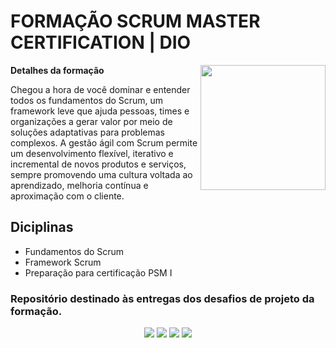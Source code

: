# **FORMAÇÃO SCRUM MASTER CERTIFICATION | DIO**  
<img align="right" src="https://hermes.dio.me/courses/badge/ad17518a-991f-44af-87fa-33b1bf4fe677.png" width="200"/>


**Detalhes da formação**

Chegou a hora de você dominar e entender todos os fundamentos do Scrum, um framework leve que ajuda pessoas, times e organizações a gerar valor por meio de soluções adaptativas para problemas complexos. A gestão ágil com Scrum permite um desenvolvimento flexível, iterativo e incremental de novos produtos e serviços, sempre promovendo uma cultura voltada ao aprendizado, melhoria contínua e aproximação com o cliente.

## Diciplinas
- Fundamentos do Scrum
- Framework Scrum
- Preparação para certificação PSM I
  

### Repositório destinado às entregas dos desafios de projeto da formação.


<div align="center">
  <p>
      <img src="https://img.shields.io/github/languages/count/alexklenio/formacao-fullstack-typescript"/>
      <img src="https://img.shields.io/github/repo-size/alexklenio/formacao-fullstack-typescript"/>
      <img src="https://img.shields.io/github/last-commit/alexklenio/formacao-fullstack-typescript"/>
      <img src="https://img.shields.io/github/issues/alexklenio/formacao-fullstack-typescript"/>
  </p> 
</div>
